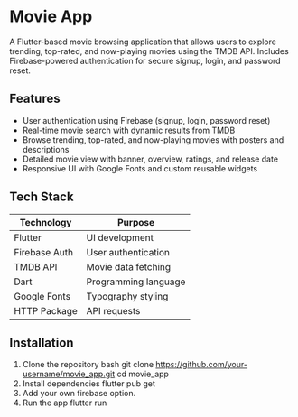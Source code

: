 # Movie App

A Flutter-based movie browsing application that allows users to explore trending, top-rated, and now-playing movies using the TMDB API. Includes Firebase-powered authentication for secure signup, login, and password reset.

## Features

- User authentication using Firebase (signup, login, password reset)
- Real-time movie search with dynamic results from TMDB
- Browse trending, top-rated, and now-playing movies with posters and descriptions
- Detailed movie view with banner, overview, ratings, and release date
- Responsive UI with Google Fonts and custom reusable widgets

## Tech Stack

| Technology     | Purpose                         |
|----------------|----------------------------------|
| Flutter        | UI development                   |
| Firebase Auth  | User authentication              |
| TMDB API       | Movie data fetching              |
| Dart           | Programming language             |
| Google Fonts   | Typography styling               |
| HTTP Package   | API requests                     |

## Installation

1. Clone the repository
   bash
   git clone https://github.com/your-username/movie_app.git
   cd movie_app
2. Install dependencies
   flutter pub get
3. Add your own firebase option.
4. Run the app
   flutter run



